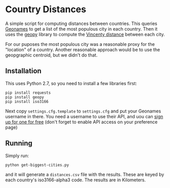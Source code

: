 Country Distances
=================

A simple script for computing distances between countries.  This queries 
[Geonames](http://www.geonames.org) to get a list of the most populous city 
in each country.  Then it uses the [geopy](http://github.com/geopy/geopy) 
library to compute the [Vincenty distance](https://en.wikipedia.org/wiki/Vincenty's_formulae) 
between each city.

For our puposes the most populous city was a reasonable proxy for the "location" 
of a country.  Another reasonable approach would be to use the geopgraphic centroid, 
but we didn't do that.

Installation
------------

This uses Python 2.7, so you need to install a few libraries first:
```
pip install requests
pip install geopy
pip install iso3166
```

Next copy `settings.cfg.template` to `settings.cfg` and put your Geonames username in there. 
You need a username to use their API, and uou can [sign up for one for free](http://www.geonames.org/login) 
(don't forget to enable API access on your preference page)

Running
-------

Simply run:
```
python get-biggest-cities.py
```
and it will generate a `distances.csv` file with the results.  These are keyed by each 
country's iso3166-alpha3 code.  The results are in Kilometers.
